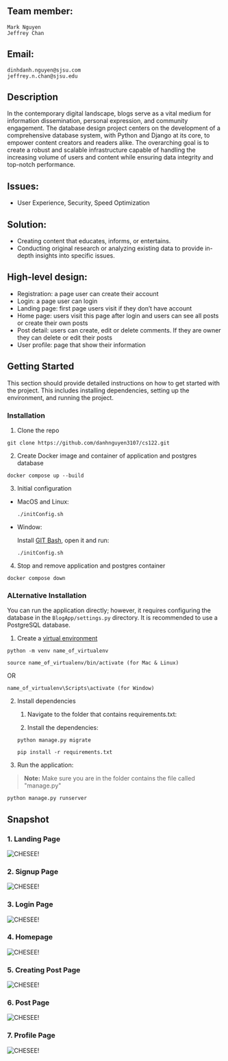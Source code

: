 


## Team member:
	Mark Nguyen
	Jeffrey Chan

## Email:
	dinhdanh.nguyen@sjsu.com
	jeffrey.n.chan@sjsu.edu

## Description
In the contemporary digital landscape, blogs serve as a vital medium for information dissemination, personal expression, and community engagement. The database design project centers on the development of a comprehensive database system, with Python and Django at its core, to empower content creators and readers alike. The overarching goal is to create a robust and scalable infrastructure capable of handling the increasing volume of users and content while ensuring data integrity and top-notch performance.

## Issues: 
- User Experience, Security, Speed Optimization

## Solution:
- Creating content that educates, informs, or entertains. 
- Conducting original research or analyzing existing data to provide in-depth insights into specific issues.

## High-level design:
-   Registration: a page user can create their account
-   Login: a page user can login
-   Landing page: first page users visit if they don’t have account
-   Home page: users visit this page after login and users can see all posts or create their own posts
-   Post detail: users can create, edit or delete comments. If they are owner they can delete or edit their posts
-   User profile: page that show their information

## Getting Started

This section should provide detailed instructions on how to get started with the project. This includes installing dependencies, setting up the environment, and running the project.

### Installation

1. Clone the repo

  ```
  git clone https://github.com/danhnguyen3107/cs122.git
  ```
2. Create Docker image and container of application and postgres database

  ```
  docker compose up --build
  ```
3. Initial configuration
  - MacOS and Linux:
    ```
    ./initConfig.sh
    ```
  - Window:

    Install [GIT Bash](https://git-scm.com/downloads), open it and run:
    ```
    ./initConfig.sh
    ```

4. Stop and remove application and postgres container

  ```
  docker compose down
  ```
### ALternative Installation

You can run the application directly; however, it requires configuring the database in the `BlogApp/settings.py` directory. It is recommended to use a PostgreSQL database.

1. Create a [virtual environment](https://docs.python.org/3/tutorial/venv.html) 

  ```
  python -m venv name_of_virtualenv
  ```

  ``` 
  source name_of_virtualenv/bin/activate (for Mac & Linux)
  ```

  OR

  ``` 
  name_of_virtualenv\Scripts\activate (for Window)
  ```

2. Install dependencies

  	1. Navigate to the folder that contains requirements.txt:

  	2. Install the dependencies:
  
   ```
   python manage.py migrate
   ``` 

   ```
   pip install -r requirements.txt
   ```

3. Run the application:
  > **Note:** Make sure you are in the folder contains the file called "manage.py"
  ```
  python manage.py runserver
  ```

## Snapshot

  ### 1. Landing Page

  ![CHESEE!](Snapshot/Landing.png)
  

  ### 2. Signup Page

  ![CHESEE!](Snapshot/Signup.png)


  ### 3. Login Page

  ![CHESEE!](Snapshot/Login.png)


  ### 4. Homepage

  ![CHESEE!](Snapshot/Home.png)


  ### 5. Creating Post Page

  ![CHESEE!](Snapshot/CreatePost.png)


  ### 6. Post Page

  ![CHESEE!](Snapshot/Post.png)


  ### 7. Profile Page

  ![CHESEE!](Snapshot/Profile.png)